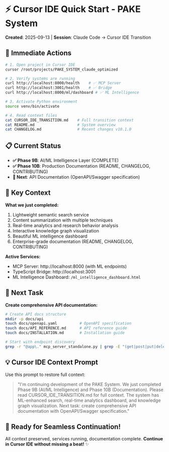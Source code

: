 # ⚡ Cursor IDE Quick Start - PAKE System

**Created**: 2025-09-13 | **Session**: Claude Code → Cursor IDE Transition

## 🎯 **Immediate Actions**

```bash
# 1. Open project in Cursor IDE
cursor /root/projects/PAKE_SYSTEM_claude_optimized

# 2. Verify systems are running
curl http://localhost:8000/health    # ✅ MCP Server
curl http://localhost:3001/health    # ✅ Bridge
curl http://localhost:8000/ml/dashboard # ✅ ML Intelligence

# 3. Activate Python environment
source venv/bin/activate

# 4. Read context files
cat CURSOR_IDE_TRANSITION.md    # Full transition context
cat README.md                   # System overview
cat CHANGELOG.md                # Recent changes v10.1.0
```

## 📋 **Current Status**

- **✅ Phase 9B**: AI/ML Intelligence Layer (COMPLETE)
- **✅ Phase 10B**: Production Documentation (README, CHANGELOG, CONTRIBUTING)
- **🔄 Next**: API Documentation (OpenAPI/Swagger specification)

## 🧠 **Key Context**

**What we just completed:**
1. Lightweight semantic search service
2. Content summarization with multiple techniques
3. Real-time analytics and research behavior analysis
4. Interactive knowledge graph visualization
5. Beautiful ML intelligence dashboard
6. Enterprise-grade documentation (README, CHANGELOG, CONTRIBUTING)

**Active Services:**
- MCP Server: http://localhost:8000 (with ML endpoints)
- TypeScript Bridge: http://localhost:3001
- ML Intelligence Dashboard: `/ml_intelligence_dashboard.html`

## 🎯 **Next Task**

**Create comprehensive API documentation:**
```bash
# Create API docs structure
mkdir -p docs/api
touch docs/openapi.yaml          # OpenAPI specification
touch docs/API_REFERENCE.md      # API reference guide
touch docs/INSTALLATION.md       # Installation guide

# Start with endpoint discovery
grep -r "@app\." mcp_server_standalone.py | grep -E "(get|post|put|delete)"
```

## 💡 **Cursor IDE Context Prompt**

Use this prompt to restore full context:

> "I'm continuing development of the PAKE System. We just completed Phase 9B (AI/ML Intelligence) and Phase 10B (Documentation). Please read CURSOR_IDE_TRANSITION.md for full context. The system has ML-enhanced search, real-time analytics dashboard, and knowledge graph visualization. Next task: create comprehensive API documentation with OpenAPI/Swagger specification."

## 🚀 **Ready for Seamless Continuation!**

All context preserved, services running, documentation complete.
**Continue in Cursor IDE without missing a beat!** ✨